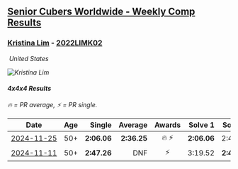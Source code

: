 <style>table {white-space: nowrap;}</style>
<link rel="stylesheet" type="text/css" href="/scw-comp/css/flags.css" />

## [Senior Cubers Worldwide - Weekly Comp Results](/scw-comp/results/)
### [Kristina Lim](README.md) - [2022LIMK02](https://www.worldcubeassociation.org/persons/2022LIMK02?event=444)

<i class="flag flag-US" />&nbsp;United States

![Kristina Lim](1670987100.jpg)

#### 4x4x4 Results

<span style="white-space: nowrap;">🔥 = PR average</span>, <span style="white-space: nowrap;">⚡ = PR single</span>.

| Date | Age | Single | Average | Awards | Solve 1 | Solve 2 | Solve 3 | Solve 4 | Solve 5 | Video |
| :--: | :--: | --: | --: | :--: | --: | --: | --: | --: | --: | :-- |
| [2024-11-25](../../results/2024-11-25/444.md) | 50+ | **2:06.06** | **2:36.25** | 🔥 ⚡ | **2:06.06** | 2:46.50 | 2:56.19 | DNS | DNS | [Desktop](https://www.facebook.com/1045330593/videos/590257740046779) / [Mobile](https://m.facebook.com/1045330593/videos/590257740046779) |
| [2024-11-11](../../results/2024-11-11/444.md) | 50+ | **2:47.26** | DNF | ⚡ | 3:19.52 | **2:47.26** | DNS | DNS | DNS | [Desktop](https://www.facebook.com/1045330593/videos/372468222553882) / [Mobile](https://m.facebook.com/1045330593/videos/372468222553882) |


<!-- Global site tag (gtag.js) - Google Analytics -->
<script async src="https://www.googletagmanager.com/gtag/js?id=UA-86348435-3"></script>
<script>window.dataLayer = window.dataLayer || []; function gtag() {dataLayer.push(arguments);} gtag('js', new Date()); gtag('config', 'UA-86348435-3');</script>
